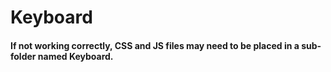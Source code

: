 # Keyboard

#### If not working correctly, CSS and JS files may need to be placed in a sub-folder named Keyboard.
